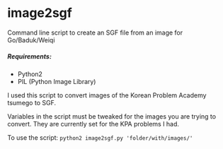 image2sgf
=========

Command line script to create an SGF file from an image for Go/Baduk/Weiqi

##### Requirements:
* Python2
* PIL (Python Image Library)

I used this script to convert images of the Korean Problem Academy tsumego to SGF.

Variables in the script must be tweaked for the images you are trying to convert.
They are currently set for the KPA problems I had.

To use the script:
`python2 image2sgf.py 'folder/with/images/'`
